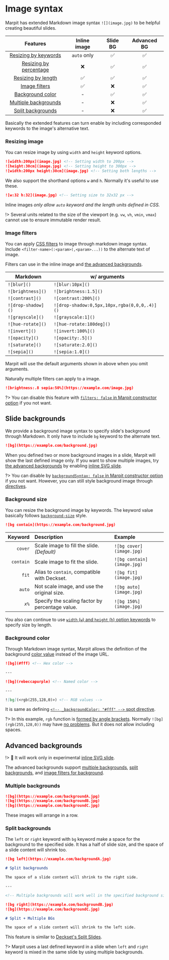 # Image syntax

Marpit has extended Markdown image syntax `![](image.jpg)` to be helpful creating beautiful slides.

|              Features              | Inline image | Slide BG | Advanced BG |
| :--------------------------------: | :----------: | :------: | :---------: |
|  [Resizing by keywords][resizing]  | `auto` only  |    ✅    |     ✅      |
| [Resizing by percentage][resizing] |      ❌      |    ✅    |     ✅      |
|   [Resizing by length][resizing]   |      ✅      |    ✅    |     ✅      |
|      [Image filters][filters]      |      ✅      |    ❌    |     ✅      |
|    [Background color][bgcolor]     |      -       |    ✅    |     ✅      |
|  [Multiple backgrounds][multiple]  |      -       |    ❌    |     ✅      |
|     [Split backgrounds][split]     |      -       |    ❌    |     ✅      |

[resizing]: #resizing-image
[filters]: #image-filters
[bgcolor]: #background-color
[advanced-bg]: #advanced-backgrounds
[multiple]: #multiple-backgrounds
[split]: #split-backgrounds
[constructor]: https://marpit-api.marp.app/marpit/

Basically the extended features can turn enable by including corresponded keywords to the image's alternative text.

### Resizing image

You can resize image by using `width` and `height` keyword options.

```markdown
![width:200px](image.jpg) <!-- Setting width to 200px -->
![height:30cm](image.jpg) <!-- Setting height to 300px -->
![width:200px height:30cm](image.jpg) <!-- Setting both lengths -->
```

We also support the shorthand options `w` and `h`. Normally it's useful to use these.

```markdown
![w:32 h:32](image.jpg) <!-- Setting size to 32x32 px -->
```

Inline images _only allow `auto` keyword and the length units defined in CSS._

!> Several units related to the size of the viewport (e.g. `vw`, `vh`, `vmin`, `vmax`) cannot use to ensure immutable render result.

### Image filters

You can apply [CSS filters](https://developer.mozilla.org/en-US/docs/Web/CSS/filter) to image through markdown image syntax. Include `<filter-name>(:<param>(,<param>...))` to the alternate text of image.

Filters can use in the inline image and [the advanced backgrounds][advanced-bg].

| Markdown           | w/ arguments                                 |
| ------------------ | -------------------------------------------- |
| `![blur]()`        | `![blur:10px]()`                             |
| `![brightness]()`  | `![brightness:1.5]()`                        |
| `![contrast]()`    | `![contrast:200%]()`                         |
| `![drop-shadow]()` | `![drop-shadow:0,5px,10px,rgba(0,0,0,.4)]()` |
| `![grayscale]()`   | `![grayscale:1]()`                           |
| `![hue-rotate]()`  | `![hue-rotate:180deg]()`                     |
| `![invert]()`      | `![invert:100%]()`                           |
| `![opacity]()`     | `![opacity:.5]()`                            |
| `![saturate]()`    | `![saturate:2.0]()`                          |
| `![sepia]()`       | `![sepia:1.0]()`                             |

Marpit will use the default arguments shown in above when you omit arguments.

Naturally multiple filters can apply to a image.

```markdown
![brightness:.8 sepia:50%](https://example.com/image.jpg)
```

?> You can disable this feature with [`filters: false` in Marpit constructor option][constructor] if you not want.

## Slide backgrounds

We provide a background image syntax to specify slide's background through Markdown. It only have to include `bg` keyword to the alternate text.

```markdown
![bg](https://example.com/background.jpg)
```

When you defined two or more background images in a slide, Marpit will show the last defined image only. If you want to show multiple images, try [the advanced backgrounds][advanced-bg] by enabling [inline SVG slide](/inline-svg).

?> You can disable by [`backgroundSyntax: false` in Marpit constructor option][constructor] if you not want. However, you can still style background image through [directives](/directives#backgrounds).

### Background size

You can resize the background image by keywords. The keyword value basically follows [`background-size`](https://developer.mozilla.org/en-US/docs/Web/CSS/background-size) style.

```markdown
![bg contain](https://example.com/background.jpg)
```

|   Keyword | Description                                     | Example                    |
| --------: | :---------------------------------------------- | :------------------------- |
|   `cover` | Scale image to fill the slide. _(Default)_      | `![bg cover](image.jpg)`   |
| `contain` | Scale image to fit the slide.                   | `![bg contain](image.jpg)` |
|     `fit` | Alias to `contain`, compatible with Deckset.    | `![bg fit](image.jpg)`     |
|    `auto` | Not scale image, and use the original size.     | `![bg auto](image.jpg)`    |
|    _`x%`_ | Specify the scaling factor by percentage value. | `![bg 150%](image.jpg)`    |

You also can continue to use [`width` (`w`) and `height` (`h`) option keywords][resizing] to specify size by length.

### Background color

Through Markdown image syntax, Marpit allows the definition of the background [color value](https://developer.mozilla.org/en-US/docs/Web/CSS/color_value) instead of the image URL.

```markdown
![bg](#fff) <!-- Hex color -->

---

![bg](rebeccapurple) <!-- Named color -->

---

![bg](<rgb(255,128,0)>) <!-- RGB values -->
```

It is same as defining [`<!-- _backgroundColor: "#fff" -->` spot directive](/directives#backgrounds).

?> In this example, `rgb` function is [formed by angle brackets](https://spec.commonmark.org/0.28/#example-470). Normally `![bg](rgb(255,128,0))` may have [no problems](https://spec.commonmark.org/0.28/#example-468). But it does not allow including spaces.

## Advanced backgrounds

!> 📐 It will work only in experimental [inline SVG slide](/inline-svg).

The advanced backgrounds support [multiple backgrounds][multiple], [split backgrounds][split], and [image filters for background][filters].

### Multiple backgrounds

```markdown
![bg](https://example.com/backgroundA.jpg)
![bg](https://example.com/backgroundB.jpg)
![bg](https://example.com/backgroundC.jpg)
```

These images will arrange in a row.

### Split backgrounds

The `left` or `right` keyword with `bg` keyword make a space for the background to the specified side. It has a half of slide size, and the space of a slide content will shrink too.

```markdown
![bg left](https://example.com/backgroundA.jpg)

# Split backgrounds

The space of a slide content will shrink to the right side.

---

<!-- Multiple backgrounds will work well in the specified background side. -->

![bg right](https://example.com/backgroundB.jpg)
![bg](https://example.com/backgroundC.jpg)

# Split + Multiple BGs

The space of a slide content will shrink to the left side.
```

This feature is similar to [Deckset's Split Slides](https://docs.decksetapp.com/English.lproj/Media/01-background-images.html#split-slides).

?> Marpit uses a last defined keyword in a slide when `left` and `right` keyword is mixed in the same slide by using multiple backgrounds.

